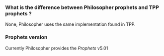 ### What is the difference between Philosopher prophets and TPP prophets ?

None, Philosopher uses the same implementation found in TPP.


### Prophets version

Currently Philosopher provides the _Prophets_ v5.01

